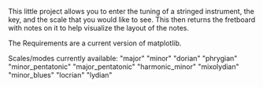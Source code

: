 This little project allows you to enter the tuning of a stringed instrument, the key, and the scale that you would like to see. This then returns the fretboard with notes on it to help visualize the layout of the notes. 

The Requirements are a current version of matplotlib. 

Scales/modes currently available:
    "major" 
    "minor" 
    "dorian" 
    "phrygian" 
    "minor_pentatonic"
    "major_pentatonic" 
    "harmonic_minor" 
    "mixolydian"
    "minor_blues" 
    "locrian" 
    "lydian" 
